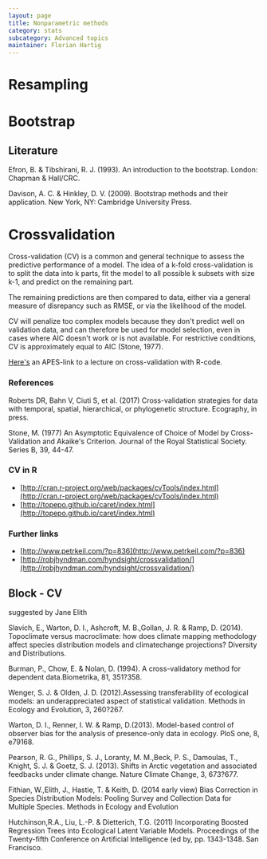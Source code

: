 ```yaml
---
layout: page
title: Nonparametric methods
category: stats
subcategory: Advanced topics
maintainer: Florian Hartig
---
```



# Resampling



# Bootstrap


## Literature

Efron, B. & Tibshirani, R. J. (1993). An introduction to the bootstrap. London: Chapman & Hall/CRC.

Davison, A. C. & Hinkley, D. V. (2009). Bootstrap methods and their application. New York, NY: Cambridge University Press.



# Crossvalidation

Cross-validation (CV) is a common and general technique to assess the predictive performance of a model. The idea of a k-fold cross-validation is to split the data into k parts, fit the model to all possible k subsets with size k-1, and predict on the remaining part.

The remaining predictions are then compared to data, either via a general measure of disrepancy such as RMSE, or via the likelihood of the model.

CV will penalize too complex models because they don't predict well on validation data, and can therefore be used for model selection, even in cases where AIC doesn't work or is not available. For restrictive conditions, CV is approximately equal to AIC (Stone, 1977). 

[Here's](https://biometry.github.io/APES/LectureNotes/2017-Resampling/CrossValidationLecture.html) an APES-link to a lecture on cross-validation with R-code.

### References 

Roberts DR, Bahn V, Ciuti S, et al. (2017) Cross-validation strategies for data with temporal, spatial, hierarchical, or phylogenetic structure. Ecography, in press.

Stone, M. (1977) An Asymptotic Equivalence of Choice of Model by Cross-Validation and Akaike's Criterion. Journal of the Royal Statistical Society. Series B, 39, 44-47.


### CV in R

* [http://cran.r-project.org/web/packages/cvTools/index.html](http://cran.r-project.org/web/packages/cvTools/index.html)
* [http://topepo.github.io/caret/index.html](http://topepo.github.io/caret/index.html)


### Further links

* [http://www.petrkeil.com/?p=836](http://www.petrkeil.com/?p=836)
* [http://robjhyndman.com/hyndsight/crossvalidation/](http://robjhyndman.com/hyndsight/crossvalidation/)



## Block - CV

suggested by Jane Elith


Slavich, E., Warton, D. I., Ashcroft, M. B.,Gollan, J. R. & Ramp, D. (2014). Topoclimate versus macroclimate: how does climate mapping methodology affect species distribution models and climatechange projections? Diversity and Distributions.

Burman, P., Chow, E. & Nolan, D. (1994). A cross-validatory method for dependent data.Biometrika, 81, 351?358.


Wenger, S. J. & Olden, J. D. (2012).Assessing transferability of ecological models: an underappreciated aspect of
statistical validation. Methods in Ecology and Evolution, 3, 260?267.


Warton, D. I., Renner, I. W. & Ramp, D.(2013). Model-based control of observer bias for the analysis of presence-only
data in ecology. PloS one, 8, e79168.


Pearson, R. G., Phillips, S. J., Loranty, M. M.,Beck, P. S., Damoulas, T., Knight, S. J. & Goetz, S. J. (2013). Shifts in
Arctic vegetation and associated feedbacks under climate change. Nature Climate Change, 3, 673?677.


Fithian, W.,Elith, J., Hastie, T. & Keith, D. (2014 early view) Bias Correction in Species Distribution Models: Pooling Survey and Collection Data for Multiple Species. Methods in Ecology and Evolution


Hutchinson,R.A., Liu, L.-P. & Dietterich, T.G. (2011) Incorporating Boosted Regression Trees into Ecological Latent Variable Models. Proceedings of the Twenty-fifth Conference on Artificial Intelligence (ed by, pp. 1343-1348.  San Francisco.

